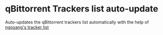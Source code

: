 
# qBittorrent Trackers list auto-update
Auto-updates the qBittorrent trackers list automatically with the help of [ngosang's tracker list](https://github.com/ngosang/trackerslist)
